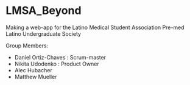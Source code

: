 # LMSA_Beyond

Making a web-app for the Latino Medical Student Association Pre-med Latino Undergraduate Society

Group Members:
- Daniel Ortiz-Chaves : Scrum-master
- Nikita Udodenko : Product Owner
- Alec Hubacher
- Matthew Mueller

